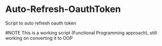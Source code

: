 # Auto-Refresh-OauthToken
Script to auto refresh oauth token

#NOTE
This is a working script (Functional Programming approach), still working on converting it to OOP
